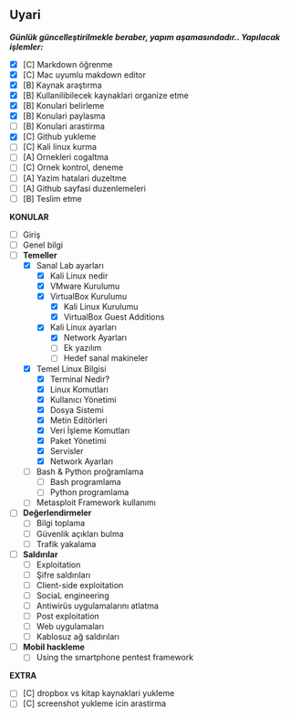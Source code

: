 ## **Uyari**

___Günlük güncelleştirilmekle beraber, yapım aşamasındadır..
Yapılacak işlemler:___

- [x] [C] Markdown öğrenme
- [x] [C] Mac uyumlu makdown editor
- [x] [B] Kaynak araştırma
- [x] [B] Kullanilibilecek kaynaklari organize etme
- [x] [B] Konulari belirleme
- [x] [B] Konulari paylasma
- [ ] [B] Konulari arastirma
- [x] [C] Github yukleme
- [ ] [C] Kali linux kurma
- [ ] [A] Ornekleri cogaltma
- [ ] [C] Ornek kontrol, deneme
- [ ] [A] Yazim hatalari duzeltme
- [ ] [A] Github sayfasi duzenlemeleri
- [ ] [B] Teslim etme

__KONULAR__

- [ ] Giriş
- [ ] Genel bilgi
- [ ] __Temeller__
    - [x] Sanal Lab ayarları
        - [x] Kali Linux nedir
        - [x] VMware Kurulumu
        - [x] VirtualBox Kurulumu
            - [x] Kali Linux Kurulumu
            - [x] VirtualBox Guest Additions
        - [x] Kali Linux ayarları
            - [x] Network Ayarları
            - [ ] Ek yazılım
            - [ ] Hedef sanal makineler
    - [x] Temel Linux Bilgisi
        - [x] Terminal Nedir?
        - [x] Linux Komutları
        - [x] Kullanıcı Yönetimi
        - [x] Dosya Sistemi
        - [x] Metin Editörleri
        - [x] Veri İşleme Komutları
        - [x] Paket Yönetimi
        - [x] Servisler
        - [x] Network Ayarları
    - [ ] Bash & Python proğramlama
        - [ ] Bash programlama
        - [ ] Python programlama
    - [ ] Metasploit Framework kullanımı

- [ ] __Değerlendirmeler__
    - [ ] Bilgi toplama
    - [ ] Güvenlik açıkları bulma
    - [ ] Trafik yakalama

- [ ] __Saldırılar__
    - [ ] Exploitation
    - [ ] Şifre saldırıları
    - [ ] Client-side exploitation
    - [ ] SociaL engineering
    - [ ] Antiwirüs uygulamalarını atlatma
    - [ ] Post exploitation
    - [ ] Web uygulamaları
    - [ ] Kablosuz ağ saldırıları

- [ ] __Mobil hackleme__
    - [ ] Using the smartphone pentest framework

__EXTRA__

- [ ] [C] dropbox vs kitap kaynaklari yukleme
- [ ] [C] screenshot yukleme icin arastirma